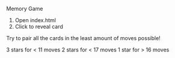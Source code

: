 Memory Game

1. Open index.html
2. Click to reveal card

Try to pair all the cards in the least amount of moves possible!

3 stars for < 11 moves
2 stars for < 17 moves
1 star for > 16 moves